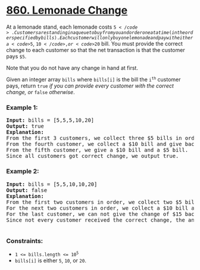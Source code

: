 # [860. Lemonade Change](https://leetcode.com/problems/lemonade-change)

At a lemonade stand, each lemonade costs <code>$5</code>. Customers are standing in a queue to buy from you and order one at a time (in the order specified by bills). 
Each customer will only buy one lemonade and pay with either a <code>$5</code>, <code>$10</code>, or <code>$20</code> bill. You must provide the correct change to each customer so that the net 
transaction is that the customer pays <code>$5</code>.

Note that you do not have any change in hand at first.

Given an integer array <code>bills</code> where <code>bills[i]</code> is the bill the <code>i<sup>th</sup></code> customer pays, return <code>true</code> <em>if you can provide every customer with 
the correct change, or</em> <code>false</code> <em>otherwise</em>.

### **Example 1:**
<pre>
<strong>Input:</strong> bills = [5,5,5,10,20]
<strong>Output:</strong> true
<strong>Explanation:</strong> 
From the first 3 customers, we collect three $5 bills in order.
From the fourth customer, we collect a $10 bill and give back a $5.
From the fifth customer, we give a $10 bill and a $5 bill.
Since all customers got correct change, we output true.
</pre>
### **Example 2:**
<pre>
<strong>Input:</strong> bills = [5,5,10,10,20]
<strong>Output:</strong> false
<strong>Explanation:</strong> 
From the first two customers in order, we collect two $5 bills.
For the next two customers in order, we collect a $10 bill and give back a $5 bill.
For the last customer, we can not give the change of $15 back because we only have two $10 bills.
Since not every customer received the correct change, the answer is false.
 </pre>

### **Constraints:**

- <code>1 <= bills.length <= 10<sup>5</sup></code>
- <code>bills[i]</code> is either <code>5</code>, <code>10</code>, or <code>20</code>.
